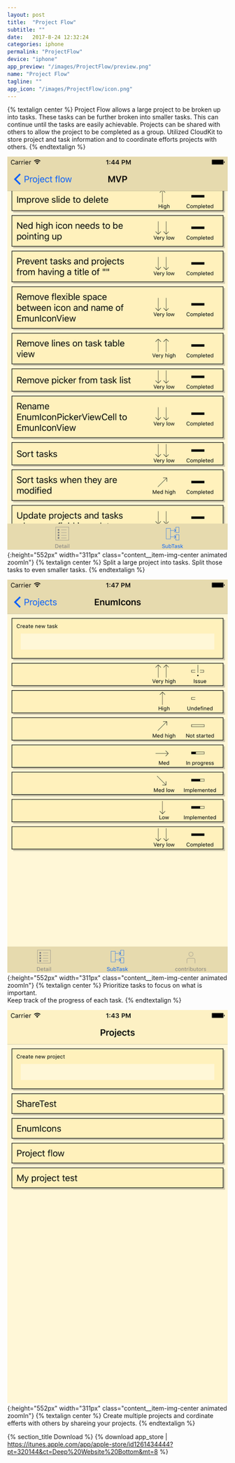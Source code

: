 ```yaml
---
layout: post
title:  "Project Flow"
subtitle: ""
date:   2017-8-24 12:32:24
categories: iphone
permalink: "ProjectFlow"
device: "iphone"
app_preview: "/images/ProjectFlow/preview.png"
name: "Project Flow"
tagline: ""
app_icon: "/images/ProjectFlow/icon.png"
---
```


{% textalign center %}
Project Flow allows a large project to be broken up into tasks. These tasks can be further broken into smaller tasks. This can continue until the tasks are easily achievable.
Projects can be shared with others to allow the project to be completed as a group.
Utilized CloudKit to store project and task information and to coordinate efforts projects with others.
{% endtextalign %}

![test image size](/images/ProjectFlow/ProjectFlowMVP7+.png){:height="552px" width="311px" class="content__item-img-center animated zoomIn"}
{% textalign center %}
Split a large project into tasks. Split those tasks to even smaller tasks.
{% endtextalign %}

![test image size](/images/ProjectFlow/ProjectFlowEnumIcons7+.png){:height="552px" width="311px" class="content__item-img-center animated zoomIn"}
{% textalign center %}
Prioritize tasks to focus on what is important.<br>
Keep track of the progress of each task.
{% endtextalign %}

![test image size](/images/ProjectFlow/ProjectFlowProjectList7+.png){:height="552px" width="311px" class="content__item-img-center animated zoomIn"}
{% textalign center %}
Create multiple projects and cordinate efferts with others by shareing your projects.
{% endtextalign %}


{% section_title Download %}
{% download app_store | https://itunes.apple.com/app/apple-store/id1261434444?pt=320144&ct=Deep%20Website%20Bottom&mt=8 %}

